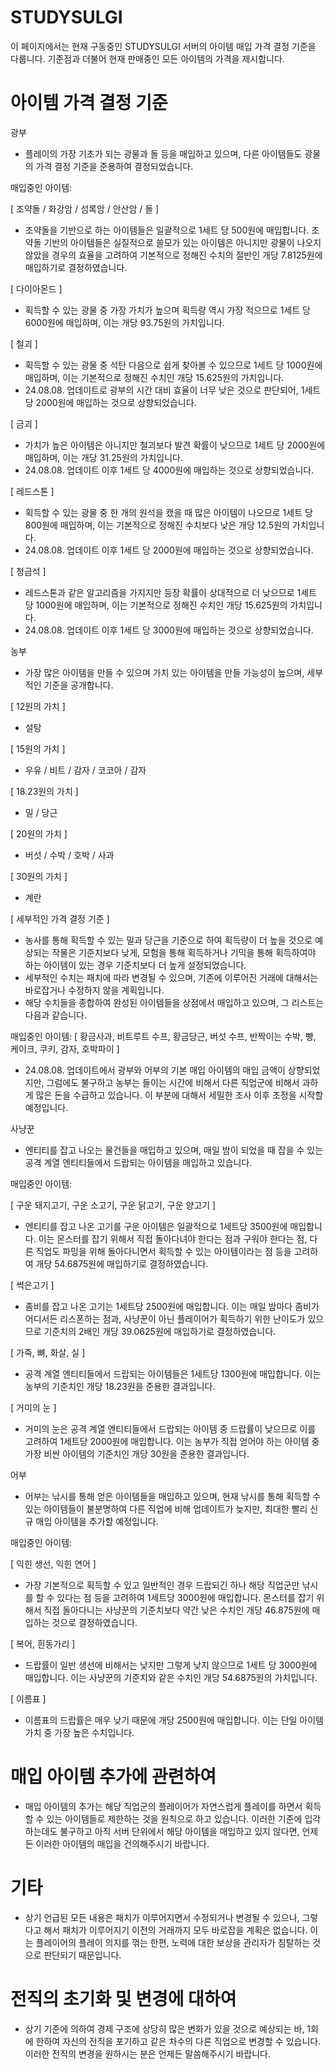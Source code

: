 # STUDYSULGI
이 페이지에서는 현재 구동중인 STUDYSULGI 서버의 아이템 매입 가격 결정 기준을 다룹니다.
기준점과 더불어 현재 판매중인 모든 아이템의 가격을 제시합니다.

# 아이템 가격 결정 기준

광부
- 플레이의 가장 기초가 되는 광물과 돌 등을 매입하고 있으며, 다른 아이템들도 광물의 가격 결정 기준을 준용하여 결정되었습니다.

매입중인 아이템:

[ 조약돌 / 화강암 / 섬록암 / 안산암 / 돌 ]

- 조약돌을 기반으로 하는 아이템들은 일괄적으로 1세트 당 500원에 매입합니다. 조약돌 기반의 아이템들은 실질적으로 쓸모가 있는 아이템은 아니지만 광물이 나오지 않았을 경우의 효율을 고려하여 기본적으로 정해진 수치의 절반인 개당 7.8125원에 매입하기로 결정하였습니다.

[ 다이아몬드 ]

- 획득할 수 있는 광물 중 가장 가치가 높으며 획득량 역시 가장 적으므로 1세트 당 6000원에 매입하며, 이는 개당 93.75원의 가치입니다.

[ 철괴 ]

- 획득할 수 있는 광물 중 석탄 다음으로 쉽게 찾아볼 수 있으므로 1세트 당 1000원에 매입하며, 이는 기본적으로 정해진 수치인 개당 15.625원의 가치입니다.
- 24.08.08. 업데이트로 광부의 시간 대비 효율이 너무 낮은 것으로 판단되어, 1세트 당 2000원에 매입하는 것으로 상향되었습니다.

[ 금괴 ]

- 가치가 높은 아이템은 아니지만 철괴보다 발견 확률이 낮으므로 1세트 당 2000원에 매입하며, 이는 개당 31.25원의 가치입니다.
- 24.08.08. 업데이트 이후 1세트 당 4000원에 매입하는 것으로 상향되었습니다.

[ 레드스톤 ]

- 획득할 수 있는 광물 중 한 개의 원석을 캤을 때 많은 아이템이 나오므로 1세트 당 800원에 매입하며, 이는 기본적으로 정해진 수치보다 낮은 개당 12.5원의 가치입니다.
- 24.08.08. 업데이트 이후 1세트 당 2000원에 매입하는 것으로 상향되었습니다.

[ 청금석 ]

- 레드스톤과 같은 알고리즘을 가지지만 등장 확률이 상대적으로 더 낮으므로 1세트 당 1000원에 매입하며, 이는 기본적으로 정해진 수치인 개당 15.625원의 가치입니다.
- 24.08.08. 업데이트 이후 1세트 당 3000원에 매입하는 것으로 상향되었습니다.

농부
- 가장 많은 아이템을 만들 수 있으며 가치 있는 아이템을 만들 가능성이 높으며, 세부적인 기준을 공개합니다.

[ 12원의 가치 ]

- 설탕

[ 15원의 가치 ]

- 우유 / 비트 / 감자 / 코코아 / 감자

[ 18.23원의 가치 ]

- 밀 / 당근
  
[ 20원의 가치 ]

- 버섯 / 수박 / 호박 / 사과

[ 30원의 가치 ]
- 계란

[ 세부적인 가격 결정 기준 ]

- 농사를 통해 획득할 수 있는 밀과 당근을 기준으로 하여 획득량이 더 높을 것으로 예상되는 작물은 기준치보다 낮게, 모험을 통해 획득하거나 기믹을 통해 획득하여야 하는 아이템이 있는 경우 기준치보다 더 높게 설정되었습니다.
- 세부적인 수치는 패치에 따라 변경될 수 있으며, 기존에 이루어진 거래에 대해서는 바로잡거나 수정하지 않을 계획입니다.
- 해당 수치들을 종합하여 완성된 아이템들을 상점에서 매입하고 있으며, 그 리스트는 다음과 같습니다.

매입중인 아이템:
[ 황금사과, 비트루트 수프, 황금당근, 버섯 수프, 반짝이는 수박, 빵, 케이크, 쿠키, 감자, 호박파이 ]

- 24.08.08. 업데이트에서 광부와 어부의 기본 매입 아이템의 매입 금액이 상향되었지만, 그럼에도 불구하고 농부는 들이는 시간에 비해서 다른 직업군에 비해서 과하게 많은 돈을 수급하고 있습니다. 이 부분에 대해서 세밀한 조사 이후 조정을 시작할 예정입니다.

사냥꾼
- 엔티티를 잡고 나오는 물건들을 매입하고 있으며, 매일 밤이 되었을 때 잡을 수 있는 공격 계열 엔티티들에서 드랍되는 아이템을 매입하고 있습니다.

매입중인 아이템:

[ 구운 돼지고기, 구운 소고기, 구운 닭고기, 구운 양고기 ]

- 엔티티를 잡고 나온 고기를 구운 아이템은 일괄적으로 1세트당 3500원에 매입합니다. 이는 몬스터를 잡기 위해서 직접 돌아다녀야 한다는 점과 구워야 한다는 점, 다른 직업도 파밍을 위해 돌아다니면서 획득할 수 있는 아이템이라는 점 등을 고려하여 개당 54.6875원에 매입하기로 결정하였습니다.

[ 썩은고기 ]

- 좀비를 잡고 나온 고기는 1세트당 2500원에 매입합니다. 이는 매일 밤마다 좀비가 어디서든 리스폰하는 점과, 사냥꾼이 아닌 플레이어가 획득하기 위한 난이도가 있으므로 기준치의 2배인 개당 39.0625원에 매입하기로 결정하였습니다.

[ 가죽, 뼈, 화살, 실 ]

- 공격 계열 엔티티들에서 드랍되는 아이템들은 1세트당 1300원에 매입합니다. 이는 농부의 기준치인 개당 18.23원을 준용한 결과입니다.

[ 거미의 눈 ]

- 거미의 눈은 공격 계열 엔티티들에서 드랍되는 아이템 중 드랍률이 낮으므로 이를 고려하여 1세트당 2000원에 매입합니다. 이는 농부가 직접 얻어야 하는 아이템 중 가장 비싼 아이템의 기준치인 개당 30원을 준용한 결과입니다.

어부
- 어부는 낚시를 통해 얻은 아이템들을 매입하고 있으며, 현재 낚시를 통해 획득할 수 있는 아이템들이 불분명하여 다른 직업에 비해 업데이트가 늦지만, 최대한 빨리 신규 매입 아이템을 추가할 예정입니다.

매입중인 아이템:

[ 익힌 생선, 익힌 연어 ]

- 가장 기본적으로 획득할 수 있고 일반적인 경우 드랍되긴 하나 해당 직업군만 낚시를 할 수 있다는 점 등을 고려하여 1세트당 3000원에 매입합니다. 몬스터를 잡기 위해서 직접 돌아다니는 사냥꾼의 기준치보다 약간 낮은 수치인 개당 46.875원에 매입하는 것으로 결정하였습니다.

[ 복어, 흰동가리 ]

- 드랍률이 일반 생선에 비해서는 낮지만 그렇게 낮지 않으므로 1세트 당 3000원에 매입합니다. 이는 사냥꾼의 기준치와 같은 수치인 개당 54.6875원의 가치입니다.

[ 이름표 ]

- 이름표의 드랍률은 매우 낮기 때문에 개당 2500원에 매입합니다. 이는 단일 아이템 가치 중 가장 높은 수치입니다.

# 매입 아이템 추가에 관련하여

- 매입 아이템의 추가는 해당 직업군의 플레이어가 자연스럽게 플레이를 하면서 획득할 수 있는 아이템들로 제한하는 것을 원칙으로 하고 있습니다. 이러한 기준에 입각하는데도 불구하고 아직 서버 단위에서 해당 아이템을 매입하고 있지 않다면, 언제든 이러한 아이템의 매입을 건의해주시기 바랍니다.

# 기타

- 상기 언급된 모든 내용은 패치가 이루어지면서 수정되거나 변경될 수 있으나, 그렇다고 해서 패치가 이루어지기 이전의 거래까지 모두 바로잡을 계획은 없습니다. 이는 플레이어의 플레이 의지를 꺾는 한편, 노력에 대한 보상을 관리자가 침탈하는 것으로 판단되기 때문입니다.

# 전직의 초기화 및 변경에 대하여

- 상기 기준에 의하여 경제 구조에 상당히 많은 변화가 있을 것으로 예상되는 바, 1회에 한하여 자신의 전직을 포기하고 같은 차수의 다른 직업으로 변경할 수 있습니다. 이러한 전직의 변경을 원하시는 분은 언제든 말씀해주시기 바랍니다.
